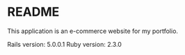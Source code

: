 # README

This application is an e-commerce website for my portfolio. 

Rails version: 5.0.0.1
Ruby version: 2.3.0
